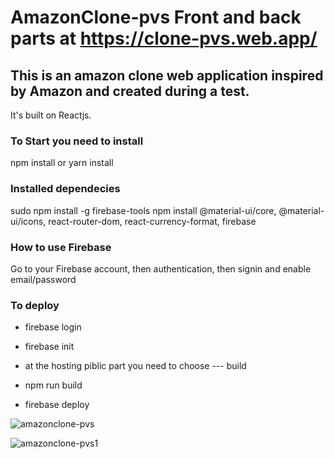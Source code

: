 # AmazonClone-pvs Front and back parts at https://clone-pvs.web.app/

## This is an amazon clone web application inspired by Amazon and created during a test.

It's built on Reactjs.

### To Start you need to install

npm install or yarn install

### Installed dependecies

sudo npm install -g firebase-tools
npm install @material-ui/core, @material-ui/icons, react-router-dom, react-currency-format, firebase

### How to use Firebase

Go to your Firebase account, then authentication, then signin and enable email/password

### To deploy

- firebase login
- firebase init
- at the hosting piblic part you need to choose --- build

- npm run build
- firebase deploy

![amazonclone-pvs](https://user-images.githubusercontent.com/31938621/95351171-4c698600-0897-11eb-813d-6ce176893e27.png)



![amazonclone-pvs1](https://user-images.githubusercontent.com/31938621/95351294-7458e980-0897-11eb-899b-45be089407aa.png)
